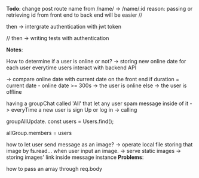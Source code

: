 **Todo**:
change post route name from /name/ -> /name/:id
reason: passing or retrieving id from front end to back end will be easier
//

then -> intergrate authentication with jwt token

//
then -> writing tests with authentication

**Notes**:

How to determine if a user is online or not?
-> storing new online date for each user everytime users interact with backend API

-> compare online date with current date on the front end
if duration = current date - online date >= 300s
-> the user is online
else -> the user is offline

having a groupChat called 'All' that let any user spam message inside of it ->
everyTime a new user is sign Up or log in -> calling

groupAllUpdate.
const users = Users.find();

allGroup.members = users

how to let user send message as an image?
-> operate local file storing that image by fs.read... when user input an image.
-> serve static images
-> storing images' link inside message instance
**Problems**:

how to pass an array through req.body
